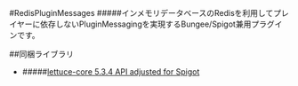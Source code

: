 #RedisPluginMessages
#####インメモリデータベースのRedisを利用してプレイヤーに依存しないPluginMessagingを実現するBungee/Spigot兼用プラグインです。

##同梱ライブラリ
- #####[lettuce-core 5.3.4 API adjusted for Spigot](https://github.com/amata1219/lettuce-core/releases/tag/5.3.4.RELEASE)